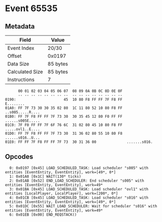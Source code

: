 # Event 65535

## Metadata

| Field           | Value    |
|-----------------|----------|
| Event Index     | 20/30    |
| Offset          | 0x0197   |
| Data Size       | 85 bytes |
| Calculated Size | 85 bytes |
| Instructions    | 7        |

```
      00 01 02 03 04 05 06 07  08 09 0A 0B 0C 0D 0E 0F
      -- -- -- -- -- -- -- --  -- -- -- -- -- -- -- --
0190:                      45  10 80 F8 FF FF 7F F8 FF         E........
01A0: FF 7F 73 30 30 35 02 80  1C 11 80 52 10 80 F8 FF  ..s005.....R....
01B0: FF 7F F8 FF FF 7F 73 30  30 35 45 12 80 F0 FF FF  ......s005E.....
01C0: 7F F0 FF FF 7F 6F 76 6C  31 02 80 45 10 80 F8 FF  .....ovl1..E....
01D0: FF 7F F8 FF FF 7F 73 30  31 36 02 80 55 10 80 F8  ......s016..U...
01E0: FF FF 7F F8 FF FF 7F 73  30 31 36 00              .......s016.    
```

## Opcodes

```
  0: 0x0197 [0x45] LOAD_SCHEDULED_TASK: Load scheduler "s005" with entities [EventEntity, EventEntity], work=[49*, 0*]
  1: 0x01A8 [0x1C] WAIT(130* ticks)
  2: 0x01AB [0x52] END_LOAD_SCHEDULER: End scheduler "s005" with entities [EventEntity, EventEntity], work=49*
  3: 0x01BA [0x45] LOAD_SCHEDULED_TASK: Load scheduler "ovl1" with entities [LocalPlayer, LocalPlayer], work=[200*, 0*]
  4: 0x01CB [0x45] LOAD_SCHEDULED_TASK: Load scheduler "s016" with entities [EventEntity, EventEntity], work=[49*, 0*]
  5: 0x01DC [0x55] WAIT_LOAD_SCHEDULER: Wait for scheduler "s016" with entities [EventEntity, EventEntity], work=49*
  6: 0x01EB [0x00] END_REQSTACK()
```
